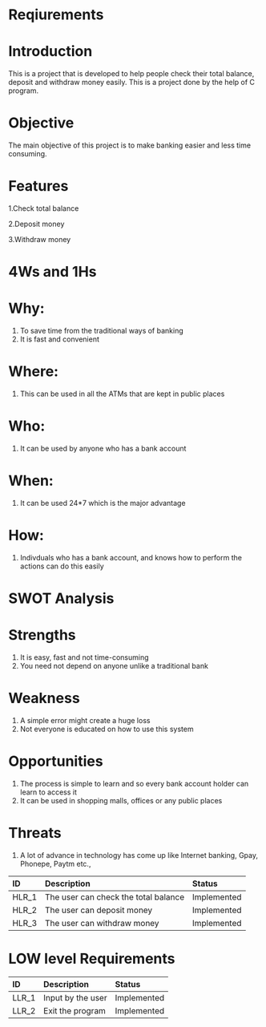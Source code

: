 # Reqiurements

# Introduction

This is a project that is developed to help people check their total balance, deposit and withdraw money easily. This is a project done by the help of C program.

# Objective

The main objective of this project is to make banking easier and less time consuming. 

# Features
1.Check total balance

2.Deposit money

3.Withdraw money

# 4Ws and 1Hs

# Why:

1. To save time from the traditional ways of banking
2. It is fast and convenient

# Where:

1. This can be used in all the ATMs that are kept in public places


# Who:

1. It can be used by anyone who has a bank account

# When:

1. It can be used 24*7 which is the major advantage

# How:

1. Indivduals who has a bank account, and knows how to perform 
the actions can do this easily

# SWOT Analysis

# Strengths

1. It is easy, fast and not time-consuming
2. You need not depend on anyone unlike a traditional bank

# Weakness

1. A simple error might create a huge loss
2. Not everyone is educated on how to use this system

# Opportunities

1. The process is simple to learn and so every bank account holder can learn to access it
2. It can be used in shopping malls, offices or any public places 

# Threats

1. A lot of advance in technology has come up like Internet banking, Gpay, Phonepe, Paytm etc., 

|ID|Description|Status|
|:-|:----------|:-----|
|HLR_1|The user can check the total balance |Implemented|
|HLR_2|The user can deposit money|Implemented|
|HLR_3|The user can withdraw money|Implemented|

# LOW level Requirements

|ID|Description|Status|
|:-|:----------|:-----|
|LLR_1|Input by the user|Implemented|
|LLR_2|Exit the program|Implemented|


